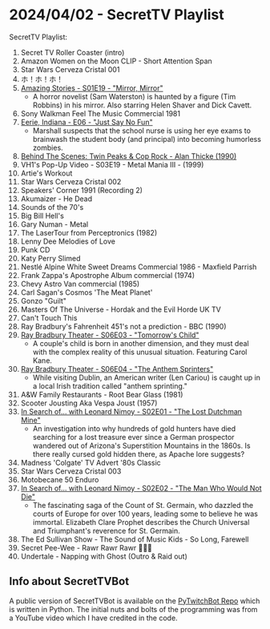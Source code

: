 # 2024/04/02 - SecretTV Playlist

SecretTV Playlist:
1. Secret TV Roller Coaster (intro)
2. Amazon Women on the Moon CLIP - Short Attention Span
3. Star Wars Cerveza Cristal 001
4. ホ！ホ！ホ！
5. [Amazing Stories - S01E19 - "Mirror, Mirror"](https://en.wikipedia.org/wiki/Amazing_Stories_(1985_TV_series)#Season_1_(1985%E2%80%9386))
   - A horror novelist (Sam Waterston) is haunted by a figure (Tim Robbins) in his mirror.  Also starring Helen Shaver and Dick Cavett.
6. Sony Walkman Feel The Music Commercial 1981
7. [Eerie, Indiana - E06 - "Just Say No Fun"](https://en.wikipedia.org/wiki/Eerie%2C_Indiana#Episodes)
   - Marshall suspects that the school nurse is using her eye exams to brainwash the student body (and principal) into becoming humorless zombies.
8. [Behind The Scenes: Twin Peaks & Cop Rock - Alan Thicke (1990)](https://mytvlog.blogspot.com/2010/05/twin-peaks-cop-rock-behind-scenes-1990.html)
9. VH1's Pop-Up Video - S03E19 - Metal Mania III - (1999)
10. Artie's Workout
11. Star Wars Cerveza Cristal 002
12. Speakers' Corner 1991 (Recording 2)
13. Akumaizer - He Dead
14. Sounds of the 70's
15. Big Bill Hell's
16. Gary Numan - Metal
17. The LaserTour from Perceptronics (1982)
18. Lenny Dee Melodies of Love
19. Punk CD
20. Katy Perry Slimed
21. Nestlé Alpine White Sweet Dreams Commercial 1986 - Maxfield Parrish
22. Frank Zappa's Apostrophe Album commercial (1974)
23. Chevy Astro Van commercial (1985)
24. Carl Sagan's Cosmos 'The Meat Planet'
25. Gonzo "Guilt"
26. Masters Of The Universe - Hordak and the Evil Horde UK TV
27. Can't Touch This
28. Ray Bradbury's Fahrenheit 451's not a prediction - BBC (1990)
29. [Ray Bradbury Theater - S06E03 - "Tomorrow's Child"](https://en.wikipedia.org/wiki/List_of_Ray_Bradbury_Theater_episodes#Season_6_(1992))
    -  A couple's child is born in another dimension, and they must deal with the complex reality of this unusual situation. Featuring Carol Kane.
30. [Ray Bradbury Theater - S06E04 - "The Anthem Sprinters"](https://en.wikipedia.org/wiki/List_of_Ray_Bradbury_Theater_episodes#Season_6_(1992))
    -  While visiting Dublin, an American writer (Len Cariou) is caught up in a local Irish tradition called "anthem sprinting."
31. A&W Family Restaurants - Root Bear Glass (1981)
32. Scooter Jousting Aka Vespa Joust (1957)
33. [In Search of... with Leonard Nimoy - S02E01 - "The Lost Dutchman Mine"](https://en.wikipedia.org/wiki/In_Search_of..._(TV_series)#Season_2_(1977%E2%80%931978))
    - An investigation into why hundreds of gold hunters have died searching for a lost treasure ever since a German prospector wandered out of Arizona's Superstition Mountains in the 1860s. Is there really cursed gold hidden there, as Apache lore suggests?
34. Madness 'Colgate' TV Advert '80s Classic
35. Star Wars Cerveza Cristal 003
36. Motobecane 50 Enduro
37. [In Search of... with Leonard Nimoy - S02E02 - "The Man Who Would Not Die"](https://en.wikipedia.org/wiki/In_Search_of..._(TV_series)#Season_2_(1977%E2%80%931978))
    - The fascinating saga of the Count of St. Germain, who dazzled the courts of Europe for over 100 years, leading some to believe he was immortal. Elizabeth Clare Prophet describes the Church Universal and Triumphant's reverence for St. Germain.
38. The Ed Sullivan Show - The Sound of Music Kids - So Long, Farewell
39. Secret Pee-Wee - Rawr Rawr Rawr 🐊🐊🐊
40. Undertale - Napping with Ghost (Outro & Raid out)


## Info about SecretTVBot

A public version of SecretTVBot is available on the [PyTwitchBot Repo](https://github.com/awbored/PyTwitchBot) which is written in Python.  The initial nuts and bolts of the programming was from a YouTube video which I have credited in the code.
